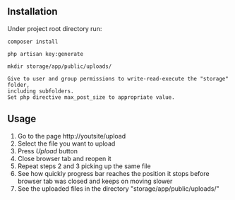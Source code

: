 ## Installation

Under project root directory run:

```
composer install

php artisan key:generate

mkdir storage/app/public/uploads/

Give to user and group permissions to write-read-execute the "storage" folder,
including subfolders.
Set php directive max_post_size to appropriate value.

```

## Usage

1. Go to the page http://youtsite/upload
2. Select the file you want to upload
3. Press *Upload* button
4. Close browser tab and reopen it
5. Repeat steps 2 and 3 picking up the same file
6. See how quickly progress bar reaches the position it stops before browser tab was closed and keeps on moving slower
7. See the uploaded files in the directory "storage/app/public/uploads/"
